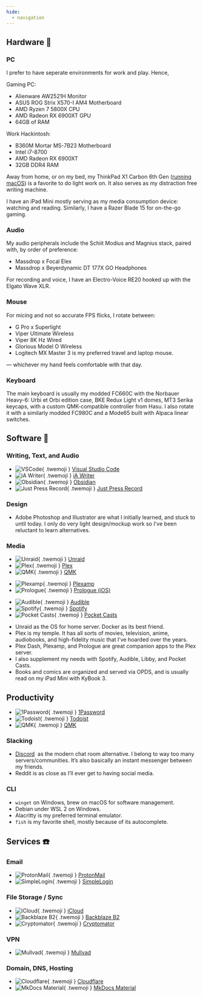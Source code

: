 ```yaml
---
hide:
  - navigation
---
```


## Hardware 🔧

### PC

I prefer to have seperate environments for work and play. Hence,

Gaming PC:
- Alienware AW2521H Monitor
- ASUS ROG Strix X570-I AM4 Motherboard
- AMD Ryzen 7 5800X CPU
- AMD Radeon RX 6900XT GPU
- 64GB of RAM

Work Hackintosh:
- B360M Mortar MS-7B23 Motherboard
- Intel i7-8700
- AMD Radeon RX 6900XT
- 32GB DDR4 RAM

Away from home, or on my bed, my ThinkPad X1 Carbon 6th Gen ([running macOS](https://github.com/tylernguyen/x1c6-hackintosh)) is a favorite to do light work on. It also serves as my distraction free writing machine.

I have an iPad Mini mostly serving as my media consumption device: watching and reading. Similarly, I have a Razer Blade 15 for on-the-go gaming.

### Audio

My audio peripherals include the Schiit Modius and Magnius stack, paired with, by order of preference:
- Massdrop x Focal Elex
- Massdrop x Beyerdynamic DT 177X GO Headphones 

For recording and voice, I have an Electro-Voice RE20 hooked up with the Elgato Wave XLR.

### Mouse

For micing and not so accurate FPS flicks, I rotate between:

- G Pro x Superlight
- Viper Ultimate Wireless
- Viper 8K Hz Wired
- Glorious Model O Wireless
- Logitech MX Master 3 is my preferred travel and laptop mouse.

— whichever my hand feels comfortable with that day.

### Keyboard

The main keyboard is usually my modded FC660C with the Norbauer Heavy-6: Urbi et Orbi edition case, BKE Redux Light v1 domes, MT3 Serika keycaps, with a custom QMK-compatible controller from Hasu.
I also rotate it with a similarly modded FC980C and a Mode65 built with Alpaca linear switches.

## Software 🍎

### Writing, Text, and Audio

<div class="grid cards" markdown>

- ![VSCode](/assets/img/uses-this/VSCode.png){ .twemoji } [Visual Studio Code](https://code.visualstudio.com/)
- ![iA Writer](/assets/img/uses-this/iA-Writer.png){ .twemoji } [iA Writer](https://ia.net/writer)
- ![Obsidian](/assets/img/uses-this/Obsidian.png){ .twemoji } [Obsidian](https://obsidian.md/)
- ![Just Press Record](/assets/img/uses-this/Just-Press-Record.png){ .twemoji } [Just Press Record](https://www.openplanetsoftware.com/just-press-record/)

</div>

### Design

- Adobe Photoshop and Illustrator are what I initially learned, and stuck to until today. I only do very light design/mockup work so I've been reluctant to learn alternatives.

### Media

<div class="grid cards" markdown>

- ![Unraid](/assets/img/uses-this/Unraid.png){ .twemoji } [Unraid](https://unraid.net/)
- ![Plex](/assets/img/uses-this/Plex.svg){ .twemoji } [Plex](https://www.plex.tv/)
- ![QMK](/assets/img/uses-this/QMK.png){ .twemoji } [QMK](https://docs.qmk.fm/)

</div>

<div class="grid cards" markdown>

- ![Plexamp](/assets/img/uses-this/Plexamp.png){ .twemoji } [Plexamp](https://plexamp.com/)
- ![Prologue](/assets/img/uses-this/Prologue.jpg){ .twemoji } [Prologue (iOS)](https://prologue.audio/)

</div>

<div class="grid cards" markdown>

- ![Audible](/assets/img/uses-this/Audible.png){ .twemoji } [Audible](https://www.audible.com/)
- ![Spotify](/assets/img/uses-this/Spotify.svg){ .twemoji } [Spotify](https://www.spotify.com/us/)
- ![Pocket Casts](/assets/img/uses-this/Pocket-Casts.svg){ .twemoji } [Pocket Casts](https://pocketcasts.com/)

</div>

- Unraid as the OS for home server. Docker as its best friend.
- Plex is my temple. It has all sorts of movies, television, anime, audiobooks, and high-fidelity music that I’ve hoarded over the years.
- Plex Dash, Plexamp, and Prologue are great companion apps to the Plex server.
- I also supplement my needs with Spotify, Audible, Libby, and Pocket Casts.
- Books and comics are organized and served via OPDS, and is usually read on my iPad Mini with KyBook 3.

## Productivity

<div class="grid cards" markdown>

- ![1Password](/assets/img/uses-this/1Password.png){ .twemoji } [1Password](https://1password.com/)
- ![Todoist](/assets/img/uses-this/Todoist.svg){ .twemoji } [Todoist](https://todoist.com/)
- ![QMK](/assets/img/uses-this/QMK.png){ .twemoji } [QMK](https://docs.qmk.fm/)

</div>
  
### Slacking

- [Discord](https://discord.com/)  as the modern chat room alternative. I belong to way too many servers/communities. It’s also basically an instant messenger between my friends.
- Reddit is as close as I’ll ever get to having social media.

### CLI

- `winget` on Windows, brew on macOS for software management.
- Debian under WSL 2 on Windows.
- Alacritty is my preferred terminal emulator.
- `fish` is my favorite shell, mostly because of its autocomplete.

## Services ☎️

### Email

<div class="grid cards" markdown>

- ![ProtonMail](/assets/img/uses-this/ProtonMail.png){ .twemoji } [ProtonMail](https://protonmail.com/)
- ![SimpleLogin](/assets/img/uses-this/SimpleLogin.svg){ .twemoji } [SimpleLogin](https://simplelogin.io/)

</div>

### File Storage / Sync

<div class="grid cards" markdown>

- ![iCloud](/assets/img/uses-this/iCloud.png){ .twemoji } [iCloud](https://www.icloud.com/)
- ![Backblaze B2](/assets/img/uses-this/Backblaze.svg){ .twemoji } [Backblaze B2](https://www.backblaze.com/b2/cloud-storage.html)
- ![Cryptomator](/assets/img/uses-this/Cryptomator.svg){ .twemoji } [Cryptomator](https://cryptomator.org/)

</div>
  
### VPN

<div class="grid cards" markdown>

- ![Mullvad](/assets/img/uses-this/Mullvad.svg){ .twemoji } [Mullvad](https://mullvad.net/)

</div>
  
### Domain, DNS, Hosting

<div class="grid cards" markdown>

- ![Cloudflare](/assets/img/uses-this/Cloudflare.svg){ .twemoji } [Cloudflare](https://www.cloudflare.com/)
- ![MkDocs Material](/assets/img/uses-this/MkDocs-Material.png){ .twemoji } [MkDocs Material](https://squidfunk.github.io/mkdocs-material/)

</div>
